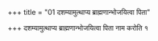 +++
title = "01 दशम्यामुत्थाप्य ब्राह्मणान्भोजयित्वा पिता"

+++
दशम्यामुत्थाप्य ब्राह्मणान्भोजयित्वा पिता नाम करोति १